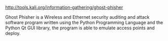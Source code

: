 http://tools.kali.org/information-gathering/ghost-phisher

Ghost Phisher is a Wireless and Ethernet security auditing and attack software program written using the Python Programming Language and the Python Qt GUI library, the program is able to emulate access points and deploy.

